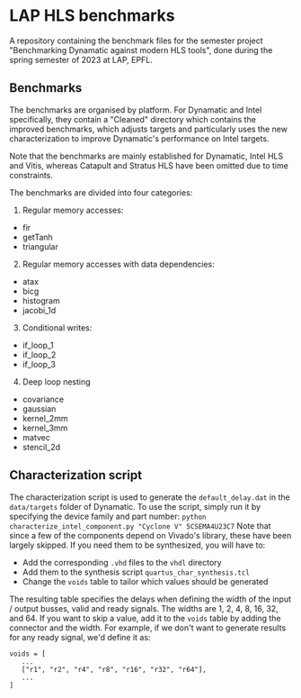 # LAP HLS benchmarks #
A repository containing the benchmark files for the semester project "Benchmarking Dynamatic against modern HLS tools", done during the spring semester of 2023 at LAP, EPFL.

## Benchmarks ##
The benchmarks are organised by platform. For Dynamatic and Intel specifically, they contain a "Cleaned" directory which contains the improved benchmarks, which adjusts targets and particularly uses the new characterization to improve Dynamatic's performance on Intel targets.

Note that the benchmarks are mainly established for Dynamatic, Intel HLS and Vitis, whereas Catapult and Stratus HLS have been omitted due to time constraints.

The benchmarks are divided into four categories:
1. Regular memory accesses:
 - fir
 - getTanh
 - triangular

2. Regular memory accesses with data dependencies:
 - atax
 - bicg
 - histogram
 - jacobi_1d

3. Conditional writes:
 - if_loop_1
 - if_loop_2
 - if_loop_3

4. Deep loop nesting
 - covariance
 - gaussian
 - kernel_2mm
 - kernel_3mm
 - matvec
 - stencil_2d


## Characterization script ##
The characterization script is used to generate the `default_delay.dat` in the `data/targets` folder of Dynamatic. To use the script, simply run it by specifying the device family and part number:
```python characterize_intel_component.py "Cyclone V" 5CSEMA4U23C7```
Note that since a few of the components depend on Vivado's library, these have been largely skipped. If you need them to be synthesized, you will have to:
 - Add the corresponding `.vhd` files to the `vhdl` directory
 - Add them to the synthesis script `quartus_char_synthesis.tcl`
 - Change the `voids` table to tailor which values should be generated

 The resulting table specifies the delays when defining the width of the input / output busses, valid and ready signals. The widths are 1, 2, 4, 8, 16, 32, and 64.
 If you want to skip a value, add it to the `voids` table by adding the connector and the width. For example, if we don't want to generate results for any ready signal, we'd define it as:
 ```
 voids = [
    ...
    ["r1", "r2", "r4", "r8", "r16", "r32", "r64"],
    ...
 ]
 ```